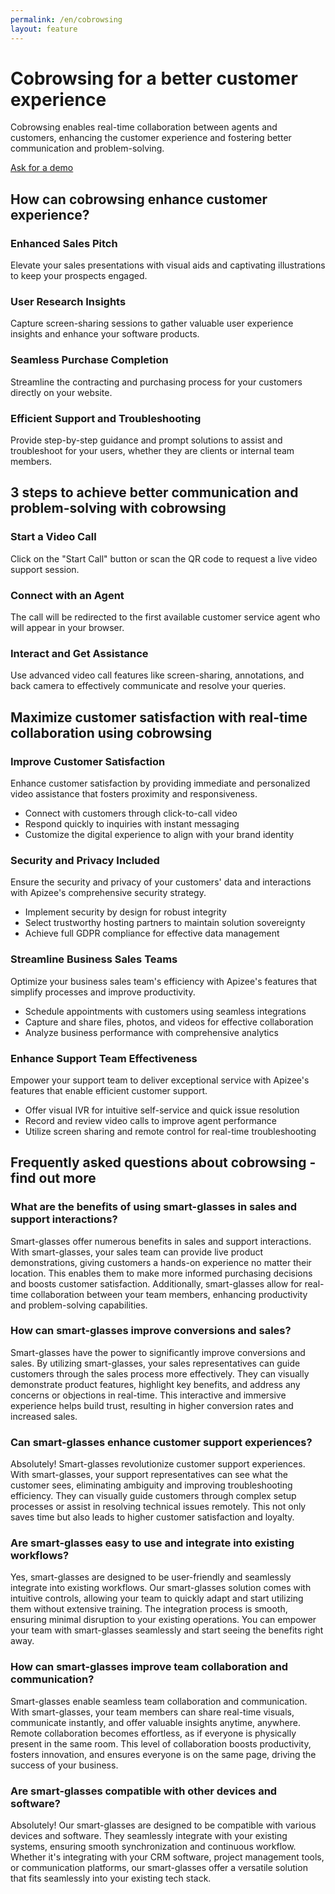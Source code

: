 ```yaml
---
permalink: /en/cobrowsing
layout: feature
---
```


# Cobrowsing for a better customer experience
Cobrowsing enables real-time collaboration between agents and customers, enhancing the customer experience and fostering better communication and problem-solving.

[Ask for a demo](/request-a-demo.php)

## How can cobrowsing enhance customer experience?
### Enhanced Sales Pitch
Elevate your sales presentations with visual aids and captivating illustrations to keep your prospects engaged.

### User Research Insights
Capture screen-sharing sessions to gather valuable user experience insights and enhance your software products.

### Seamless Purchase Completion
Streamline the contracting and purchasing process for your customers directly on your website.

### Efficient Support and Troubleshooting
Provide step-by-step guidance and prompt solutions to assist and troubleshoot for your users, whether they are clients or internal team members.

## 3 steps to achieve better communication and problem-solving with cobrowsing
### Start a Video Call
Click on the "Start Call" button or scan the QR code to request a live video support session.

### Connect with an Agent
The call will be redirected to the first available customer service agent who will appear in your browser.

### Interact and Get Assistance
Use advanced video call features like screen-sharing, annotations, and back camera to effectively communicate and resolve your queries.

## Maximize customer satisfaction with real-time collaboration using cobrowsing
### Improve Customer Satisfaction
Enhance customer satisfaction by providing immediate and personalized video assistance that fosters proximity and responsiveness.
- Connect with customers through click-to-call video
- Respond quickly to inquiries with instant messaging
- Customize the digital experience to align with your brand identity

### Security and Privacy Included
Ensure the security and privacy of your customers' data and interactions with Apizee's comprehensive security strategy.
- Implement security by design for robust integrity
- Select trustworthy hosting partners to maintain solution sovereignty
- Achieve full GDPR compliance for effective data management

### Streamline Business Sales Teams
Optimize your business sales team's efficiency with Apizee's features that simplify processes and improve productivity.
- Schedule appointments with customers using seamless integrations
- Capture and share files, photos, and videos for effective collaboration
- Analyze business performance with comprehensive analytics

### Enhance Support Team Effectiveness
Empower your support team to deliver exceptional service with Apizee's features that enable efficient customer support.
- Offer visual IVR for intuitive self-service and quick issue resolution
- Record and review video calls to improve agent performance
- Utilize screen sharing and remote control for real-time troubleshooting

## Frequently asked questions about cobrowsing - find out more
### What are the benefits of using smart-glasses in sales and support interactions?
Smart-glasses offer numerous benefits in sales and support interactions. With smart-glasses, your sales team can provide live product demonstrations, giving customers a hands-on experience no matter their location. This enables them to make more informed purchasing decisions and boosts customer satisfaction. Additionally, smart-glasses allow for real-time collaboration between your team members, enhancing productivity and problem-solving capabilities.

### How can smart-glasses improve conversions and sales?
Smart-glasses have the power to significantly improve conversions and sales. By utilizing smart-glasses, your sales representatives can guide customers through the sales process more effectively. They can visually demonstrate product features, highlight key benefits, and address any concerns or objections in real-time. This interactive and immersive experience helps build trust, resulting in higher conversion rates and increased sales.

### Can smart-glasses enhance customer support experiences?
Absolutely! Smart-glasses revolutionize customer support experiences. With smart-glasses, your support representatives can see what the customer sees, eliminating ambiguity and improving troubleshooting efficiency. They can visually guide customers through complex setup processes or assist in resolving technical issues remotely. This not only saves time but also leads to higher customer satisfaction and loyalty.

### Are smart-glasses easy to use and integrate into existing workflows?
Yes, smart-glasses are designed to be user-friendly and seamlessly integrate into existing workflows. Our smart-glasses solution comes with intuitive controls, allowing your team to quickly adapt and start utilizing them without extensive training. The integration process is smooth, ensuring minimal disruption to your existing operations. You can empower your team with smart-glasses seamlessly and start seeing the benefits right away.

### How can smart-glasses improve team collaboration and communication?
Smart-glasses enable seamless team collaboration and communication. With smart-glasses, your team members can share real-time visuals, communicate instantly, and offer valuable insights anytime, anywhere. Remote collaboration becomes effortless, as if everyone is physically present in the same room. This level of collaboration boosts productivity, fosters innovation, and ensures everyone is on the same page, driving the success of your business.

### Are smart-glasses compatible with other devices and software?
Absolutely! Our smart-glasses are designed to be compatible with various devices and software. They seamlessly integrate with your existing systems, ensuring smooth synchronization and continuous workflow. Whether it's integrating with your CRM software, project management tools, or communication platforms, our smart-glasses offer a versatile solution that fits seamlessly into your existing tech stack.

